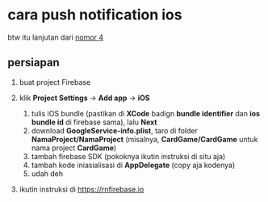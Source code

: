 # cara push notification ios

btw itu lanjutan dari [nomor 4](4-push-notification-firebase-2.md)

## persiapan

1. buat project Firebase
2. klik **Project Settings** -> **Add app** -> **iOS**
   1. tulis iOS bundle (pastikan di **XCode** badign **bundle identifier** dan **ios bundle id** di firebase sama), lalu **Next**
   2. download **GoogleService-info.plist**, taro di folder **NamaProject/NamaProject** (misalnya, **CardGame/CardGame** untuk nama project **CardGame**)
   3. tambah firebase SDK (pokoknya ikutin instruksi di situ aja)
   4. tambah kode iniasialisasi di **AppDelegate** (copy aja kodenya)
   5. udah deh

3. ikutin instruksi di https://rnfirebase.io